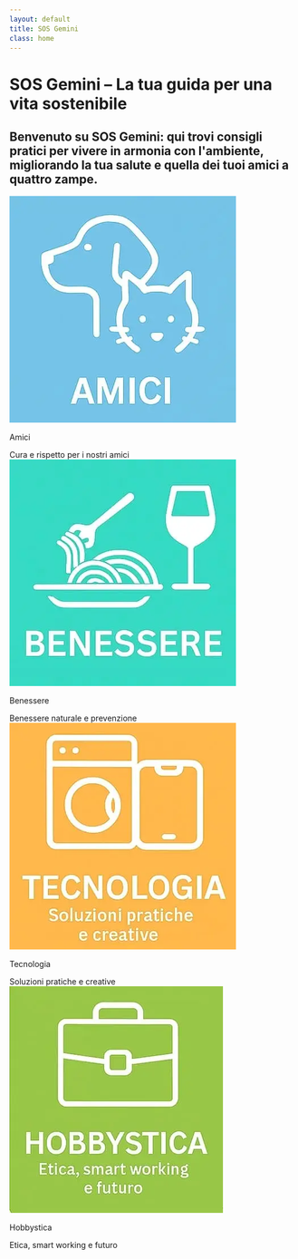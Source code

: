 ```yaml
---
layout: default
title: SOS Gemini
class: home
---
```


<div class="post-container">
  <div class="intro">
    <h1 class="main-title-centered">SOS Gemini – La tua guida per una vita sostenibile</h1>
    <h2 class="small-title">
      Benvenuto su SOS Gemini: qui trovi consigli pratici per vivere in armonia con l'ambiente, migliorando la tua salute e quella dei tuoi amici a quattro zampe.
    </h2>
  </div>

<section class="square-grid">
  <div class="content-square">
    <img src="/assets/img/ICO-Amici.webp" alt="Amici a 4 zampe">
    <p>Amici</p>
    <div class="description">Cura e rispetto per i nostri amici</div>
  </div>
  
  <div class="content-square">
    <img src="/assets/img/ICO-Benessere.webp" alt="Salute e Benessere">
    <p>Benessere</p>
    <div class="description">Benessere naturale e prevenzione</div>
  </div>

  <div class="content-square">
    <img src="/assets/img/ICO-Tecnologia.webp" alt="Tecnologia e Fai da te">
    <p>Tecnologia</p>
    <div class="description">Soluzioni pratiche e creative</div>
  </div>

  <div class="content-square">
    <img src="/assets/img/ICO-Hobbystica.webp" alt="Hobbystica Lavoro">
    <p>Hobbystica</p>
    <div class="description">Etica, smart working e futuro</div>
  </div>
</section>

